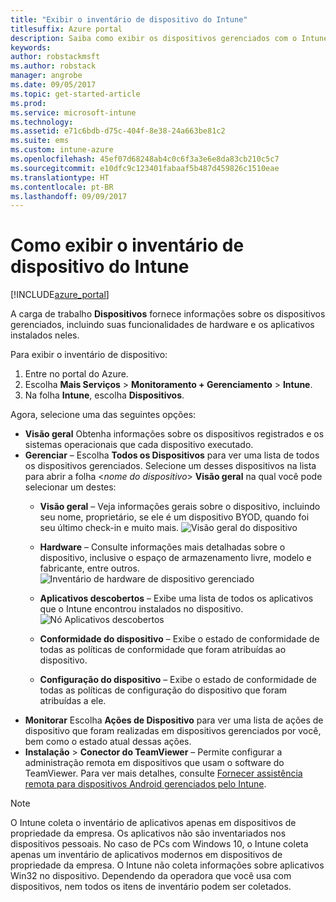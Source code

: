 ```yaml
---
title: "Exibir o inventário de dispositivo do Intune"
titlesuffix: Azure portal
description: Saiba como exibir os dispositivos gerenciados com o Intune e entender seu hardware e seus aplicativos instalados.
keywords: 
author: robstackmsft
ms.author: robstack
manager: angrobe
ms.date: 09/05/2017
ms.topic: get-started-article
ms.prod: 
ms.service: microsoft-intune
ms.technology: 
ms.assetid: e71c6bdb-d75c-404f-8e38-24a663be81c2
ms.suite: ems
ms.custom: intune-azure
ms.openlocfilehash: 45ef07d68248ab4c0c6f3a3e6e8da83cb210c5c7
ms.sourcegitcommit: e10dfc9c123401fabaaf5b487d459826c1510eae
ms.translationtype: HT
ms.contentlocale: pt-BR
ms.lasthandoff: 09/09/2017
---
```

# <a name="how-to-view-intune-device-inventory"></a>Como exibir o inventário de dispositivo do Intune


[!INCLUDE[azure_portal](./includes/azure_portal.md)]

A carga de trabalho **Dispositivos** fornece informações sobre os dispositivos gerenciados, incluindo suas funcionalidades de hardware e os aplicativos instalados neles. 

Para exibir o inventário de dispositivo:

1. Entre no portal do Azure.
2. Escolha **Mais Serviços** > **Monitoramento + Gerenciamento** > **Intune**.
3. Na folha **Intune**, escolha **Dispositivos**.

Agora, selecione uma das seguintes opções:

- **Visão geral** Obtenha informações sobre os dispositivos registrados e os sistemas operacionais que cada dispositivo executado.
- **Gerenciar** – Escolha **Todos os Dispositivos** para ver uma lista de todos os dispositivos gerenciados.
    Selecione um desses dispositivos na lista para abrir a folha <*nome do dispositivo*> **Visão geral** na qual você pode selecionar um destes:
    - **Visão geral** – Veja informações gerais sobre o dispositivo, incluindo seu nome, proprietário, se ele é um dispositivo BYOD, quando foi seu último check-in e muito mais.
    ![Visão geral do dispositivo](./media/device-overview.png)
    - **Hardware** – Consulte informações mais detalhadas sobre o dispositivo, inclusive o espaço de armazenamento livre, modelo e fabricante, entre outros.
    ![Inventário de hardware de dispositivo gerenciado](./media/hardware-inventory.png)
    - **Aplicativos descobertos** – Exibe uma lista de todos os aplicativos que o Intune encontrou instalados no dispositivo.
    ![Nó Aplicativos descobertos](./media/detected-applications.png)
    


    - **Conformidade do dispositivo** – Exibe o estado de conformidade de todas as políticas de conformidade que foram atribuídas ao dispositivo.
    - **Configuração do dispositivo** – Exibe o estado de conformidade de todas as políticas de configuração do dispositivo que foram atribuídas a ele.
- **Monitorar** Escolha **Ações de Dispositivo** para ver uma lista de ações de dispositivo que foram realizadas em dispositivos gerenciados por você, bem como o estado atual dessas ações.
- **Instalação** > **Conector do TeamViewer** – Permite configurar a administração remota em dispositivos que usam o software do TeamViewer. Para ver mais detalhes, consulte [Fornecer assistência remota para dispositivos Android gerenciados pelo Intune](/intune/device-profile-android-teamviewer).

>[!NOTE]
> O Intune coleta o inventário de aplicativos apenas em dispositivos de propriedade da empresa. Os aplicativos não são inventariados nos dispositivos pessoais. No caso de PCs com Windows 10, o Intune coleta apenas um inventário de aplicativos modernos em dispositivos de propriedade da empresa. O Intune não coleta informações sobre aplicativos Win32 no dispositivo.
> Dependendo da operadora que você usa com dispositivos, nem todos os itens de inventário podem ser coletados.
